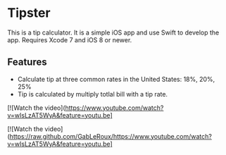 # Tipster

This is a tip calculator. It is a simple iOS app and use Swift to develop the app.
Requires Xcode 7 and iOS 8 or newer.

## Features
- Calculate tip at three common rates in the United States: 18%, 20%, 25%
- Tip is calculated by multiply totlal bill with a tip rate.

[![Watch the video](https://www.youtube.com/watch?v=wIsLzAT5WyA&feature=youtu.be]

[![Watch the video](https://raw.github.com/GabLeRoux/https://www.youtube.com/watch?v=wIsLzAT5WyA&feature=youtu.be]

